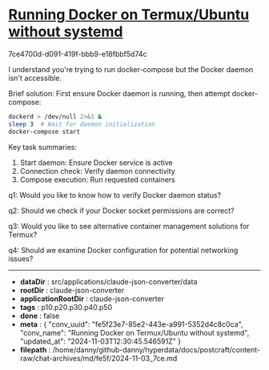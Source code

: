 # [Running Docker on Termux/Ubuntu without systemd](https://claude.ai/chat/fe5f23e7-85e2-443e-a991-5352d4c8c0ca)

7ce4700d-d091-419f-bbb9-e18fbbf5d74c

 I understand you're trying to run docker-compose but the Docker daemon isn't accessible.

Brief solution:
First ensure Docker daemon is running, then attempt docker-compose:
```bash
dockerd > /dev/null 2>&1 &
sleep 3  # Wait for daemon initialization
docker-compose start
```

Key task summaries:
1. Start daemon: Ensure Docker service is active
2. Connection check: Verify daemon connectivity
3. Compose execution: Run requested containers

q1: Would you like to know how to verify Docker daemon status?

q2: Should we check if your Docker socket permissions are correct?

q3: Would you like to see alternative container management solutions for Termux?

q4: Should we examine Docker configuration for potential networking issues?

---

* **dataDir** : src/applications/claude-json-converter/data
* **rootDir** : claude-json-converter
* **applicationRootDir** : claude-json-converter
* **tags** : p10.p20.p30.p40.p50
* **done** : false
* **meta** : {
  "conv_uuid": "fe5f23e7-85e2-443e-a991-5352d4c8c0ca",
  "conv_name": "Running Docker on Termux/Ubuntu without systemd",
  "updated_at": "2024-11-03T12:30:45.546591Z"
}
* **filepath** : /home/danny/github-danny/hyperdata/docs/postcraft/content-raw/chat-archives/md/fe5f/2024-11-03_7ce.md